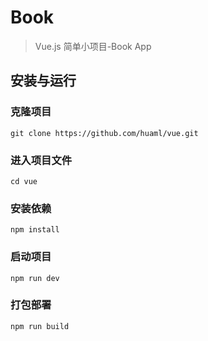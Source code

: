 # Book

> Vue.js 简单小项目-Book App

## 安装与运行
### 克隆项目
```
git clone https://github.com/huaml/vue.git
```
### 进入项目文件
```
cd vue
```
### 安装依赖
```
npm install
```
### 启动项目
```
npm run dev
```
### 打包部署
```
npm run build
```
